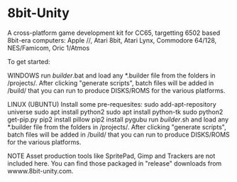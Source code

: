 # 8bit-Unity
A cross-platform game development kit for CC65, targetting 6502 based 8bit-era computers: Apple //, Atari 8bit, Atari Lynx, Commodore 64/128, NES/Famicom, Oric 1/Atmos
	
To get started:

WINDOWS
run _builder_.bat and load any *.builder file from the folders in /projects/. After clicking "generate scripts", batch files will be added in /build/ that you can run to produce DISKS/ROMS for the various platforms.

LINUX (UBUNTU)
Install some pre-requesites:
sudo add-apt-repository universe
sudo apt install python2
sudo apt install python-tk
sudo python2 get-pip.py
pip2 install pillow
pip2 install pygubu
run _builder_.sh and load any *.builder file from the folders in /projects/. After clicking "generate scripts", batch files will be added in /build/ that you can run to produce DISKS/ROMS for the various platforms.

NOTE
Asset production tools like SpritePad, Gimp and Trackers are not included here. You can find those packaged in "release" downloads from wwww.8bit-unity.com.

